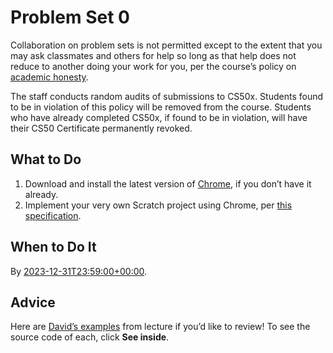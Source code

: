 Problem Set 0
=============

Collaboration on problem sets is not permitted except to the extent that you may ask classmates and others for help so long as that help does not reduce to another doing your work for you, per the course’s policy on [academic honesty](../../syllabus/#academic-honesty).

The staff conducts random audits of submissions to CS50x. Students found to be in violation of this policy will be removed from the course. Students who have already completed CS50x, if found to be in violation, will have their CS50 Certificate permanently revoked.

What to Do
----------

1.  Download and install the latest version of [Chrome](https://www.google.com/chrome/), if you don’t have it already.
2.  Implement your very own Scratch project using Chrome, per [this specification](scratch/).

When to Do It
-------------

By [2023-12-31T23:59:00+00:00](https://time.cs50.io/20231231T235900Z).

Advice
------

Here are [David’s examples](https://scratch.mit.edu/studios/30233348/) from lecture if you’d like to review! To see the source code of each, click **See inside**.